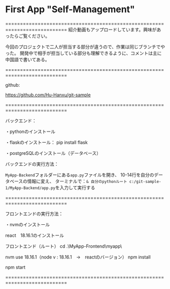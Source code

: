 # First App "Self-Management"
===========================================================================
紹介動画もアップロードしています。興味があったらご覧ください。

今回のプロジェクトで二人が担当する部分が違うので、作業は同じブランチでやった。
開発中で相手が担当している部分も理解できるように、コメントは主に中国語で書いてある。

===========================================================================

github:

https://github.com/Hu-Hanxu/git-sample

===========================================================================

バックエンド：

・pythonのインストール

・flaskのインストール：
pip install flask

・postgreSQLのインストール（データベース）

バックエンドの実行方法：

`MyApp-Backend`フォルダーにある`app.py`ファイルを開き、
10-14行を自分のデータベースの情報に変え、
ターミナルで：` & 自分のpythonルート c:/git-sample-1/MyApp-Backend/app.py `を入力して実行する

===========================================================================

フロントエンドの実行方法：

・nvmのインストール

react　18.16.1のインストール

フロントエンド（ルート）
cd .\MyApp-Frontend\myapp\

nvm use 18.16.1（node v : 18.16.1　→　reactのバージョン）
npm install

npm start

===========================================================================
